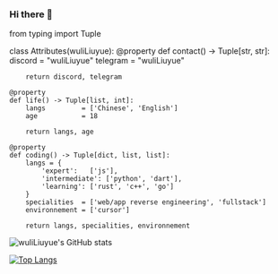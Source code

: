 ### Hi there 👋

from typing import Tuple

class Attributes(wuliLiuyue):
	@property
	def contact() -> Tuple[str, str]:
	    discord  = "wuliLiuyue"
	    telegram = "wuliLiuyue"
	    
	    return discord, telegram
	
	@property
	def life() -> Tuple[list, int]:
		langs         = ['Chinese', 'English']
		age           = 18
		
		return langs, age
	
	@property
	def coding() -> Tuple[dict, list, list]:
		langs = {
			'expert':   ['js'],
			'intermediate': ['python', 'dart'],
			'learning': ['rust', 'c++', 'go']
		}
		specialities  = ['web/app reverse engineering', 'fullstack']
		environnement = ['cursor']
		
		return langs, specialities, environnement

![wuliLiuyue's GitHub stats](https://github-readme-stats.vercel.app/api?username=wuliLiuyue&count_private=true&show_icons=true)

[![Top Langs](https://github-readme-stats.vercel.app/api/top-langs/?username=wuliLiuyue)](https://github.com/wuliLiuyue/wuliLiuyue)
